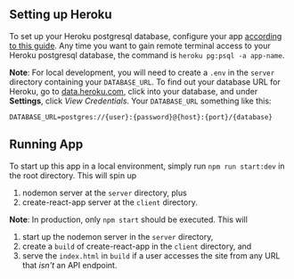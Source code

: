 ## Setting up Heroku

To set up your Heroku postgresql database, configure your app [according to this guide](https://devcenter.heroku.com/articles/heroku-postgresql). Any time you want to gain remote terminal access to your Heroku postgresql database, the command is `heroku pg:psql -a app-name`.

**Note**: For local development, you will need to create a `.env` in the `server` directory containing your `DATABASE_URL`. To find out your database URL for Heroku, go to [data.heroku.com](https://data.heroku.com/), click into your database, and under **Settings**, click *View Credentials*. Your `DATABASE_URL` something like this:

```
DATABASE_URL=postgres://{user}:{password}@{host}:{port}/{database}
```

## Running App

To start up this app in a local environment, simply run `npm run start:dev` in the root directory. This will spin up

1. nodemon server at the `server` directory, plus
2. create-react-app server at the `client` directory.

**Note**: In production, only `npm start` should be executed. This will

1. start up the nodemon server in the `server` directory,
2. create a `build` of create-react-app in the `client` directory, and
3. serve the `index.html` in `build` if a user accesses the site from any URL that *isn't* an API endpoint.